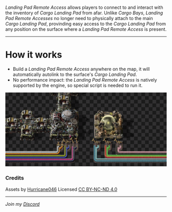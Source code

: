 *Landing Pad Remote Access* allows players to connect to and interact with the inventory of *Cargo Landing Pad* from afar. Unlike *Cargo Bays*, *Landing Pad Remote Accesses* no longer need to physically attach to the main *Cargo Landing Pad*, provinding easy access to the *Cargo Landing Pad* from any position on the surface where a *Landing Pad Remote Access* is present.

---

# How it works

- Build a *Landing Pad Remote Access* anywhere on the map, it will automatically autolink to the surface's *Cargo Landing Pad*.
- No performance impact: the *Landing Pad Remote Access* is natively supported by the engine, so special script is needed to run it.

![overview](https://github.com/RedRafe/landing-pad-remote-access/blob/main/archive/overview.png?raw=true)

### Credits
Assets by [Hurricane046](https://mods.factorio.com/user/Hurricane046)
Licensed [CC BY-NC-ND 4.0](https://creativecommons.org/licenses/by-nc-nd/4.0/)

---

*Join my [Discord](https://discord.gg/pq6bWs8KTY)*